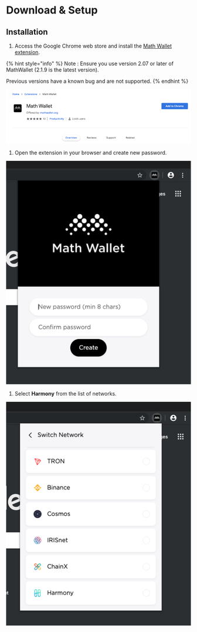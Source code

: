 # Download & Setup

## Installation

1. Access the Google Chrome web store and install the [Math Wallet extension](https://chrome.google.com/webstore/detail/math-wallet/afbcbjpbpfadlkmhmclhkeeodmamcflc?hl=en).

{% hint style="info" %}
Note : Ensure you use version 2.07 or later of MathWallet (2.1.9 is the latest version).

Previous versions have a known bug and are not supported.
{% endhint %}

![](../../../../.gitbook/assets/image-8.png)

1. Open the extension in your browser and create new password.

![](<../../../../.gitbook/assets/image (107) (1) (1) (1) (1) (1).png>)

1. Select **Harmony** from the list of networks.

![](<../../../../.gitbook/assets/image (179) (1) (1).png>)
